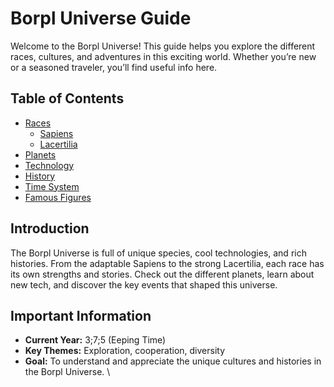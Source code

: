 # Borpl Universe Guide

Welcome to the Borpl Universe! This guide helps you explore the different races, cultures, and adventures in this exciting world. Whether you’re new or a seasoned traveler, you’ll find useful info here.

## Table of Contents

- [Races](./Race.md)
  - [Sapiens](./Race.md#Sapiens)
  - [Lacertilia](#./Race.md#Lacertilia)
- [Planets](#planets)
- [Technology](#technology)
- [History](#history)
- [Time System](./Time.md)
- [Famous Figures](#famous-figures)

## Introduction

The Borpl Universe is full of unique species, cool technologies, and rich histories. From the adaptable Sapiens to the strong Lacertilia, each race has its own strengths and stories. Check out the different planets, learn about new tech, and discover the key events that shaped this universe.

## Important Information

- **Current Year:** 3;7;5 (Eeping Time)
- **Key Themes:** Exploration, cooperation, diversity
- **Goal:** To understand and appreciate the unique cultures and histories in the Borpl Universe.
\
